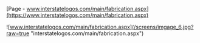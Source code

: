 
 [Page - www.interstatelogos.com/main/fabrication.aspx](https://www.interstatelogos.com/main/fabrication.aspx)

![www.interstatelogos.com/main/fabrication.aspx](/screens/imgage_6.jpg?raw=true "interstatelogos.com/main/fabrication.aspx")